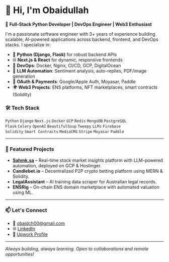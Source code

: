 # 👋 Hi, I'm Obaidullah

🎯 **Full-Stack Python Developer | DevOps Engineer | Web3 Enthusiast**

I'm a passionate software engineer with 3+ years of experience building scalable, AI-powered applications across backend, frontend, and DevOps stacks. I specialize in:

- 🧠 **Python (Django, Flask)** for robust backend APIs
- 🌐 **Next.js & React** for dynamic, responsive frontends
- 🚀 **DevOps**: Docker, Nginx, CI/CD, GCP, DigitalOcean
- 🤖 **LLM Automation**: Sentiment analysis, auto-replies, PDF/image generation
- 🔐 **OAuth & Payments**: Google/Apple Auth, Moyasar, Paddle
- 🌍 **Web3 Projects**: ENS platforms, NFT marketplaces, smart contracts (Solidity)

### 🛠️ Tech Stack
`Python` `Django` `Next.js` `Docker` `GCP` `Redis` `MongoDB` `PostgreSQL`  
`Flask` `Celery` `OpenAI` `BeautifulSoup` `Tweepy` `LLMs` `Firebase`  
`Solidity` `Smart Contracts` `MediaCMS` `Stripe` `Moyasar` `Paddle`

---

### 🚀 Featured Projects
- **[Sahmk.sa](https://sahmk.sa/)** – Real-time stock market insights platform with LLM-powered automation, deployed on GCP & Hostinger.
- **Candlebet.io** – Decentralized P2P crypto betting platform using MERN & Solidity.
- **LegalAssistant** – AI training data scraper for Australian legal records.
- **ENSRig** – On-chain ENS domain marketplace with automated valuation using ML.

---

### 📫 Let's Connect
- 📧 obaidch00@gmail.com  
- 🌐 [LinkedIn](https://www.linkedin.com/in/obaidullah-ishtiaq)  
- 💼 [Upwork Profile](https://www.upwork.com/freelancers/~01a6339fab51740027)

---

*Always building, always learning. Open to collaborations and remote opportunities!*
